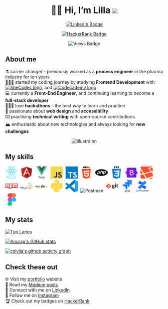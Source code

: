 <h1 align="center">💁‍♀️ Hi, I’m Lilla  <img src="https://raw.githubusercontent.com/aemmadi/aemmadi/master/wave.gif" width="35"/></h1>

<p align="center"><a href="https://www.linkedin.com/in/lilla-csanaky-a850a617/" title="Go to Lilla's LinkedIn profile">
  <img src="https://img.shields.io/badge/LinkedIn-blue?style=for-the-badge&logo=linkedin&logoColor=white" alt="LinkedIn Badge">
</a></p>
<p align=center><a href="https://www.hackerrank.com/cslylla" title="Go to Lilla's HackerRank profile">
<img src="https://img.shields.io/badge/-Hackerrank-2EC866?style=for-the-badge&logo=HackerRank&logoColor=white" alt="HackerRank Badge"/>
</a></p>
<p align="center"><img src="https://komarev.com/ghpvc/?username=cslylla&style=flat-square&color=yellow" alt="Views Badge" width="120"/></p>

## About me
⚗️ carrier changer - previously worked as a <b>process engineer</b> in the pharma industry for ten years<br/>
👩🏻‍🎓 started my coding journey by studying <b>Frontend Development</b> with <a href="https://www.shecodes.io/"><img src="https://www.shecodes.io/assets/branding/logo-shecodes-f9fa0540d113c086f61eb6e89466c0cbd24a42163b6a96d4b01da078803f53ee.png" alt="SheCodes logo" width="100px" height="auto" /></a>, and <a href="https://www.codecademy.com/"><img src="https://upload.wikimedia.org/wikipedia/commons/thumb/6/6c/Codecademy.svg/1280px-Codecademy.svg.png" alt="Codecademy logo" width="100px" height="auto" /></a><br/>
💻 currently a <b>Front-End Engineer</b>, and continuing learning to become a <b>full-stack developer</b><br/>
👩🏻‍💻 love <b>hackathons</b> -  the best way to learn and practice<br/>
🎨 passionate about <b>web design</b> and <b>accessibility</b><br/>
⌨️ practising <b>technical writing</b> with open-source contributions<br/>
🏔️ enthusiastic about new technologies and always looking for <b>new challenges</b><br/>

<p align="center"><img src="https://res.cloudinary.com/practicaldev/image/fetch/s--2bZIjPGC--/c_limit%2Cf_auto%2Cfl_progressive%2Cq_66%2Cw_880/https://dev-to-uploads.s3.amazonaws.com/i/d4tvukbt5mra37cvwklk.gif" alt="illustraion" width="400" height="auto"  /></p>

## My skills

<img src="https://github.com/devicons/devicon/blob/master/icons/react/react-original-wordmark.svg" title="React" alt="React" width="40" height="40"/>&nbsp;
<img src="https://github.com/devicons/devicon/blob/master/icons/angularjs/angularjs-original.svg" title="Angularjs" alt="Angularjs" width="40" height="40"/>&nbsp;
<img src="https://github.com/devicons/devicon/blob/master/icons/vuejs/vuejs-original-wordmark.svg" title="Vuejs" alt="Vuejs" width="40" height="40"/>&nbsp;
<img src="https://github.com/devicons/devicon/blob/master/icons/javascript/javascript-original.svg" title="JavaScript" alt="JavaScript" width="40" height="40"/>&nbsp;
<img src="https://github.com/devicons/devicon/blob/master/icons/typescript/typescript-original.svg" title="TypeScript" alt="TypeScript" width="40" height="40"/>&nbsp;
<img src="https://github.com/devicons/devicon/blob/master/icons/html5/html5-original-wordmark.svg" title="HTML5" alt="HTML" width="40" height="40"/>&nbsp;
<img src="https://github.com/devicons/devicon/blob/master/icons/php/php-plain.svg" title="PHP" alt="PHP" width="40" height="40"/>&nbsp;
<img src="https://github.com/devicons/devicon/blob/master/icons/css3/css3-original-wordmark.svg"  title="CSS3" alt="CSS" width="40" height="40"/>&nbsp;
<img src="https://github.com/devicons/devicon/blob/master/icons/bootstrap/bootstrap-original.svg"  title="Bootstrap" alt="bootstrap" width="40" height="40"/>&nbsp;
<img src="https://github.com/devicons/devicon/blob/master/icons/laravel/laravel-plain.svg"  title="Laravel" alt="Laravel" width="40" height="40"/>&nbsp;
<img src="https://github.com/devicons/devicon/blob/master/icons/npm/npm-original-wordmark.svg"  title="NPM" alt="NPM" width="40" height="40"/>&nbsp;
<img src="https://github.com/devicons/devicon/blob/master/icons/mysql/mysql-original-wordmark.svg" title="MySQL"  alt="MySQL" width="40" height="40"/>&nbsp;
<img src="https://github.com/devicons/devicon/blob/master/icons/nodejs/nodejs-original-wordmark.svg" title="NodeJS" alt="NodeJS" width="40" height="40"/>&nbsp;
<img src="https://github.com/devicons/devicon/blob/master/icons/python/python-plain.svg" title="Python" alt="Python" width="40" height="40"/>&nbsp;
<img src="https://github.com/devicons/devicon/blob/master/icons/vscode/vscode-original.svg" title="VSCode" alt="VSCode" width="40" height="40"/>&nbsp;
<img src="https://www.vectorlogo.zone/logos/getpostman/getpostman-icon.svg" title="Postman"  alt="Postman" width="40" height="40"/>&nbsp;
<img src="https://github.com/devicons/devicon/blob/master/icons/git/git-original-wordmark.svg" title="Git" alt="Git" width="40" height="40"/>&nbsp;
<img src="https://github.com/devicons/devicon/blob/master/icons/jira/jira-original-wordmark.svg" title="Jira" alt="Jira" width="40" height="40"/>&nbsp;
<img src="https://github.com/devicons/devicon/blob/master/icons/confluence/confluence-original-wordmark.svg" title="Confluence" alt="Confluence" width="40" height="40"/>&nbsp;
<img src="https://github.com/devicons/devicon/blob/master/icons/figma/figma-original.svg" title="Figma" alt="Figma" width="40" height="40"/>&nbsp;


## My stats

[![Top Langs](https://github-readme-stats.vercel.app/api/top-langs/?username=cslylla&layout=compact&theme=great-gatsby)](https://github.com/anuraghazra/github-readme-stats)

[![Anurag's GitHub stats](https://github-readme-stats.vercel.app/api?username=cslylla&count_private=true&show_icons=true&theme=great-gatsby)](https://github.com/anuraghazra/github-readme-stats)

[![cslylla's github activity graph](https://github-readme-activity-graph.cyclic.app/graph?username=cslylla&bg_color=000000&color=F6DE1E&line=F6DE1E&point=D68C20&area=true&area_color=D68C20&radius=10)](https://github.com/cslylla/github-readme-activity-graph)

## Check these out
🌐 Visit my [portfolio](https://lillacsanaky.dev/) website<br/>
📰 Read my [Medium posts](https://medium.com/@cslylla)<br/>
🤝 Connect with me on [LinkedIn](https://www.linkedin.com/in/lillacsanaky/)<br/>
🌟 Follow me on [Instagram](https://www.instagram.com/creative.debugger/)<br/>
🏆 Check out my badges on [HackerRank](https://www.hackerrank.com/cslylla)<br/>
